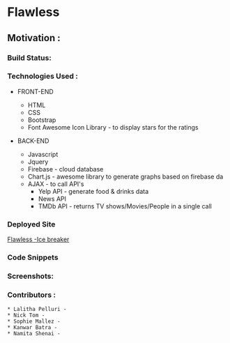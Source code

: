 # Flawless 
<!-- Info about he project  -->

## Motivation : 
<!--  -->

### Build Status: 

### Technologies Used :

* FRONT-END  
    * HTML 
    * CSS 
    * Bootstrap 
    * Font Awesome Icon Library - to display stars for the ratings 

* BACK-END 
    * Javascript 
    * Jquery 
    * Firebase - cloud database 
    * Chart.js - awesome library to generate graphs based on firebase da
    * AJAX  - to call API's 
        * Yelp API - generate food & drinks data 
        * News API 
        * TMDb API - returns TV shows/Movies/People in a single call 

### Deployed Site 
<a href="https://github.com/lalithapelluri6/Flawless">Flawless -Ice breaker</a>
### Code Snippets 

### Screenshots: 


### Contributors : 
    * Lalitha Pelluri - 
    * Nick Tom - 
    * Sophie Mallez - 
    * Kanwar Batra - 
    * Namita Shenai - 